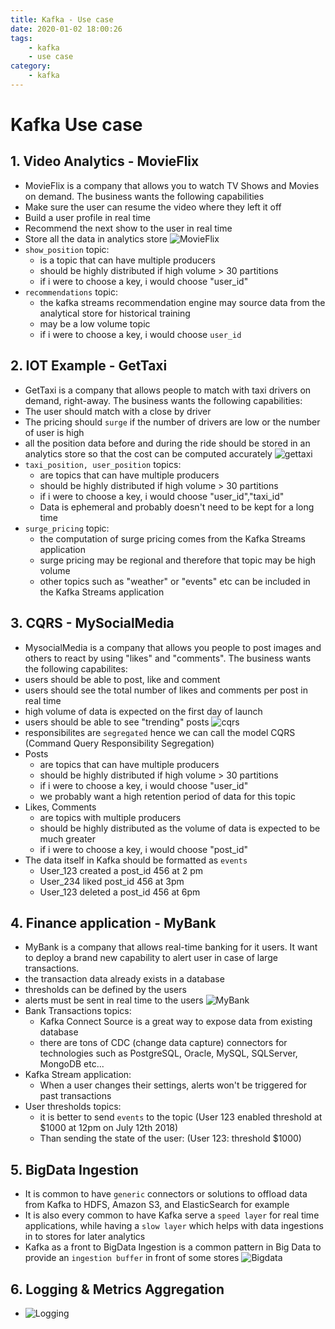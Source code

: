 ```yaml
---
title: Kafka - Use case 
date: 2020-01-02 18:00:26
tags:
    - kafka
    - use case
category: 
    - kafka
---
```


# Kafka Use case 
## 1. Video Analytics - MovieFlix
- MovieFlix is a company that allows you to watch TV Shows and Movies on demand. The business wants the following capabilities
- Make sure the user can resume the video where they left it off
- Build a user profile in real time
- Recommend the next show to the user in real time
- Store all the data in analytics store
![MovieFlix](https://tungexplorer.s3.ap-southeast-1.amazonaws.com/kafka_usecase/movieflix.JPG)
- `show_position` topic:
    - is a topic that can have multiple producers
    - should be highly distributed if high volume > 30 partitions
    - if i were to choose a key, i would choose "user_id"
- `recommendations` topic:
    - the kafka streams recommendation engine may source data from the analytical store for historical training
    - may be a low volume topic
    - if i were to choose a key, i would choose `user_id`

## 2. IOT Example - GetTaxi
- GetTaxi is a company that allows people to match with taxi drivers on demand, right-away. The business wants the following capabilities:
- The user should match with a close by driver
- The pricing should `surge` if the number of drivers are low or the number of user is high
- all the position data before and during the ride should be stored in an analytics store so that the cost can be computed accurately
![gettaxi](https://tungexplorer.s3.ap-southeast-1.amazonaws.com/kafka_usecase/gettaxi.JPG)
- `taxi_position, user_position` topics:
    - are topics that can have multiple producers
    - should be highly distributed if high volume > 30 partitions
    - if i were to choose a key, i would choose "user_id","taxi_id"
    - Data is ephemeral and probably doesn't need to be kept for a long time
- `surge_pricing` topic:
    - the computation of surge pricing comes from the Kafka Streams application
    - surge pricing may be regional and therefore that topic may be high volume
    - other topics such as "weather" or "events" etc can be included in the Kafka Streams application

## 3. CQRS - MySocialMedia
- MysocialMedia is a company that allows you people to post images and others to react by using "likes" and "comments". The business wants the following capabilites:
- users should be able to post, like and comment
- users should see the total number of likes and comments per post in real time
- high volume of data is expected on the first day of launch
- users should be able to see "trending" posts
![cqrs](https://tungexplorer.s3.ap-southeast-1.amazonaws.com/kafka_usecase/cqrs.JPG)
- responsibilites are `segregated` hence we can call the model CQRS (Command Query Responsibility Segregation)
- Posts
    - are topics that can have multiple producers
    - should be highly distributed if high volume > 30 partitions
    - if i were to choose a key, i would choose "user_id"
    - we probably want a high retention period of data for this topic
- Likes, Comments
    - are topics with multiple producers
    - should be highly distributed as the volume of data is expected to be much greater
    - if i were to choose a key, i would choose "post_id"
- The data itself in Kafka should be formatted as `events`
    - User_123 created a post_id 456 at 2 pm
    - User_234 liked post_id 456 at 3pm
    - User_123 deleted a post_id 456 at 6pm

## 4. Finance application - MyBank
- MyBank is a company that allows real-time banking for it users. It want to deploy a brand new capability to alert user in case of large transactions.
- the transaction data already exists in a database
- thresholds can be defined by the users
- alerts must be sent in real time to the users
![MyBank](https://tungexplorer.s3.ap-southeast-1.amazonaws.com/kafka_usecase/myBank.JPG)
- Bank Transactions topics:
    - Kafka Connect Source is a great way to expose data from existing database
    - there are tons of CDC (change data capture) connectors for technologies such as PostgreSQL, Oracle, MySQL, SQLServer, MongoDB etc...
- Kafka Stream application:
    - When a user changes their settings, alerts won't be triggered for past transactions
- User thresholds topics:
    - it is better to send `events` to the topic (User 123 enabled threshold at $1000 at 12pm on July 12th 2018)
    - Than sending the state of the user: (User 123: threshold $1000)

## 5. BigData Ingestion
- It is common to have `generic` connectors or solutions to offload data from Kafka to HDFS, Amazon S3, and ElasticSearch for example
- It is also every common to have Kafka serve a `speed layer` for real time applications, while having a `slow layer` which helps with data ingestions in to stores for later analytics
- Kafka as a front to BigData Ingestion is a common pattern in Big Data to provide an `ingestion buffer` in front of some stores
![Bigdata](https://tungexplorer.s3.ap-southeast-1.amazonaws.com/kafka_usecase/bigdata.JPG)

## 6. Logging & Metrics Aggregation
- ![Logging](https://tungexplorer.s3.ap-southeast-1.amazonaws.com/kafka_usecase/logging.JPG)